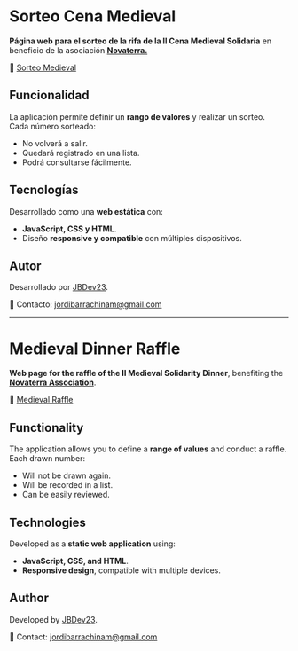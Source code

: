 # Sorteo Cena Medieval

**Página web para el sorteo de la rifa de la II Cena Medieval Solidaria** en beneficio de la asociación **[Novaterra.](https://www.novaterra.org.es/)** 

🔗 [Sorteo Medieval](https://jbdev23.github.io/SorteoMedieval/)  

##  Funcionalidad  
La aplicación permite definir un **rango de valores** y realizar un sorteo.  
 Cada número sorteado:  
- No volverá a salir.  
- Quedará registrado en una lista.  
- Podrá consultarse fácilmente.  

##  Tecnologías  
 Desarrollado como una **web estática** con:  
- **JavaScript, CSS y HTML**.  
- Diseño **responsive y compatible** con múltiples dispositivos.    

## Autor
Desarrollado por [JBDev23](https://github.com/JBDev23).  

📧 Contacto: [jordibarrachinam@gmail.com](mailto:jordibarrachinam@gmail.com)

------------------------------------------------------------------------------

#  Medieval Dinner Raffle  

 **Web page for the raffle of the II Medieval Solidarity Dinner**, benefiting the **[Novaterra Association](https://www.novaterra.org.es/)**.  

🔗 [Medieval Raffle](https://jbdev23.github.io/SorteoMedieval/)  

##  Functionality  
The application allows you to define a **range of values** and conduct a raffle.  
 Each drawn number:  
- Will not be drawn again.  
- Will be recorded in a list.  
- Can be easily reviewed.  

##  Technologies  
 Developed as a **static web application** using:  
- **JavaScript, CSS, and HTML**.  
- **Responsive design**, compatible with multiple devices.    

##  Author  
Developed by [JBDev23](https://github.com/JBDev23).  

📧 Contact: [jordibarrachinam@gmail.com](mailto:jordibarrachinam@gmail.com)  
